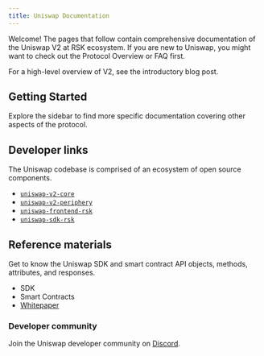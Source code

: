 ```yaml
---
title: Uniswap Documentation
---
```


Welcome! The pages that follow contain comprehensive documentation of the Uniswap V2 at RSK ecosystem. If you are new to Uniswap, you might want to check out the <Link to="/docs/v2/protocol-overview">Protocol Overview</Link> or <Link to="/faq">FAQ</Link> first.

For a high-level overview of V2, see the <Link to='/blog/uniswap-v2'>introductory blog post</Link>.

## Getting Started

<Wizard />

Explore the sidebar to find more specific documentation covering other aspects of the protocol.

## Developer links

The Uniswap codebase is comprised of an ecosystem of open source components.

- [`uniswap-v2-core`](https://github.com/Think-and-Dev/uniswap-v2-core)
- [`uniswap-v2-periphery`](https://github.com/Think-and-Dev/uniswap-v2-periphery)
- [`uniswap-frontend-rsk`](https://github.com/Think-and-Dev/uniswap-frontend-rsk)
- [`uniswap-sdk-rsk`](https://github.com/Think-and-Dev/uniswap-sdk-rsk)

## Reference materials

Get to know the Uniswap SDK and smart contract API objects, methods, attributes, and responses.

- <Link to="/docs/v2/SDK">SDK</Link>
- <Link to="/docs/v2/smart-contracts">Smart Contracts</Link>
- [Whitepaper](/whitepaper.pdf)

### Developer community

Join the Uniswap developer community on [Discord](https://discord.gg/XErMcTq).
